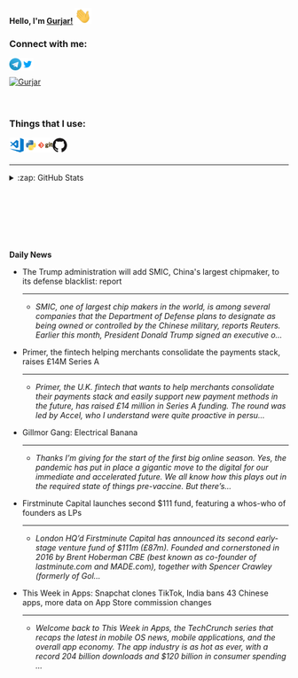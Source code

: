 #### Hello, I'm [Gurjar!](https://GurjarKing.github.io) <img src="https://raw.githubusercontent.com/ABSphreak/ABSphreak/master/gifs/Hi.gif" width="30px"></h2>


### Connect with me:

[<img align="left" alt="Gurjar | Telegram" width="22px" src="https://raw.githubusercontent.com/github/explore/80688e429a7d4ef2fca1e82350fe8e3517d3494d/topics/telegram/telegram.png" />][Telegram]
[<img align="left" alt="Gurjar | Twitter" width="22px" src="https://raw.githubusercontent.com/github/explore/80688e429a7d4ef2fca1e82350fe8e3517d3494d/topics/twitter/twitter.png" />][Twitter]
<br >
<br >
<a href="https://github.com/GurjarKing"><img src="https://komarev.com/ghpvc/?username=GurjarKing" alt="Gurjar" /></a> <br />
<br />
<br />
<!-- <br >

![](https://visitor-badge.glitch.me/badge?page_id=GurjarKing)

<br /> -->

### Things that I use:

[<img align="left" alt="Visual Studio Code" width="26px" src="https://raw.githubusercontent.com/github/explore/80688e429a7d4ef2fca1e82350fe8e3517d3494d/topics/visual-studio-code/visual-studio-code.png" />][VSCode]
[<img align="left" alt="Python" width="26px" src="https://raw.githubusercontent.com/github/explore/80688e429a7d4ef2fca1e82350fe8e3517d3494d/topics/python/python.png" />][Python]
[<img align="left" alt="Git" width="26px" src="https://raw.githubusercontent.com/github/explore/80688e429a7d4ef2fca1e82350fe8e3517d3494d/topics/git/git.png" />][Git]
[<img align="left" alt="GitHub" width="26px" src="https://raw.githubusercontent.com/github/explore/78df643247d429f6cc873026c0622819ad797942/topics/github/github.png" />][Github]

<br />
<br />

---
<details>
  <summary>:zap: GitHub Stats</summary>

<img align="left" alt="Gurjar's Github Stats" src="https://github-readme-stats.vercel.app/api?username=GurjarKing&show_icons=true&hide_border=true&count_private=true&include_all_commit=true&theme=algolia" />

</details>

<!-- ### 🔔 My latest tweet
<a href="https://twitter.com/Gurjar_King43" target="_blank">
	<img src="https://github.com/GurjarKing/GurjarKing/raw/master/tweet.png" width="70%" align="center" alt="Click to view on Twitter" title="My latest tweet, as an image"/>
</a> -->
<br>

<pre>

</pre>

<!-- **Quote of the hour:**

{qoth}

~ {qoth_author}
<pre>

</pre> -->
<br>
<pre>


</pre>
<strong>Daily News</strong>
  
  - The Trump administration will add SMIC, China's largest chipmaker, to its defense blacklist: report
     <hr/>
     
      - *SMIC, one of largest chip makers in the world, is among several companies that the Department of Defense plans to designate as being owned or controlled by the Chinese military, reports Reuters. Earlier this month, President Donald Trump signed an executive o…*
     
  - Primer, the fintech helping merchants consolidate the payments stack, raises £14M Series A
      <hr/>
      
      - *Primer, the U.K. fintech that wants to help merchants consolidate their payments stack and easily support new payment methods in the future, has raised £14 million in Series A funding. The round was led by Accel, who I understand were quite proactive in persu…*
      
  - Gillmor Gang: Electrical Banana
      <hr/>
      
      - *Thanks I’m giving for the start of the first big online season. Yes, the pandemic has put in place a gigantic move to the digital for our immediate and accelerated future. We all know how this plays out in the required state of things pre-vaccine. But there’s…*
      
  - Firstminute Capital launches second $111 fund, featuring a whos-who of founders as LPs
      <hr/>
      
      - *London HQ’d Firstminute Capital has announced its second early-stage venture fund of $111m (£87m). Founded and cornerstoned in 2016 by Brent Hoberman CBE (best known as co-founder of lastminute.com and MADE.com), together with Spencer Crawley (formerly of Gol…*
       
  - This Week in Apps: Snapchat clones TikTok, India bans 43 Chinese apps, more data on App Store commission changes
      <hr/>
       
       - *Welcome back to This Week in Apps, the TechCrunch series that recaps the latest in mobile OS news, mobile applications, and the overall app economy. The app industry is as hot as ever, with a record 204 billion downloads and $120 billion in consumer spending …*
      

<br />

[VSCode]: https://code.visualstudio.com/
[Python]: https://www.python.org/
[Git]: https://git-scm.com/
[Github]: https://github.com/
[Telegram]: https://t.me/Gurjar_King/
[Twitter]: https://twitter.com/Gurjar_King43/
